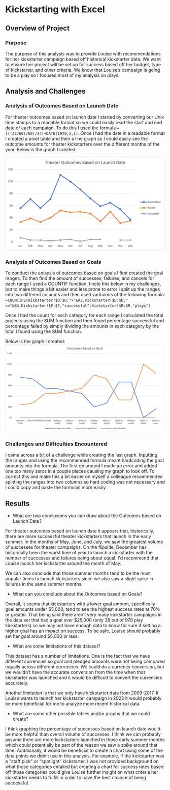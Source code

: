 # Kickstarting with Excel

## Overview of Project

### Purpose
The purpose of this analysis was to provide Louise with recommendations for her kickstarter campaign based off historical kickstarter data. We want to ensure her project will be set up for success based off her budget, type of kickstarter, and other criteria. We know that Louise’s campaign is going to be a play so I focused most of my analysis on plays. 

## Analysis and Challenges

### Analysis of Outcomes Based on Launch Date
For theater outcomes based on launch date I started by converting our Unix time stamps to a readable format so we could easily read the start and end date of each campaign.  To do this I used the formula `=(((J2/60)/60)/24)+DATE(1970,1,1)`.
Once I had the date in a readable format I created a pivot table and then a line graph so I could easily see the outcome amounts for theater kickstarters over the different months of the year. Below is the graph I created. 

![image description or alt text](https://raw.githubusercontent.com/charlotterotner/kickstarter-analysis/main/Theater_Outcomes_vs_Launch.png)

### Analysis of Outcomes Based on Goals
To conduct the anlaysis of outcomes based on goals I first created the goal ranges. To then find the amount of successes, failures, and cancels for each range I used a COUNTIF function. I note this below in my challenges, but to make things a bit easier and less prone to error I split up the ranges into two different columns and then used varitaions of the following formula: 
`=COUNTIFS(Kickstarter!$D:$D,">"&A3,Kickstarter!$D:$D,"<="&B3,Kickstarter!$F:$F,"successful",Kickstarter!$R:$R,"plays")`

Once I had the count for each category for each range I calculated the total projects using the SUM function and then found percentage successful and percentage failed by simply dividing the amounts in each category by the total I found using the SUM function. 

Below is the graph I created: ![image description or alt text](https://raw.githubusercontent.com/charlotterotner/kickstarter-analysis/main/Outcomes_vs_Goals.png) 

### Challenges and Difficulties Encountered
I came across a bit of a challenge while creating the last graph. Inputting the ranges and using the recommended formula meant hardcoding the goal amounts into the formula. The first go around I made an error and added one too many zeros in a couple places causing my graph to look off. To correct this and make this a bit easier on myself a colleague recommended splitting the ranges into two columns so hard coding was not necessary and I could copy and paste the formulas more easily. 

## Results

- What are two conclusions you can draw about the Outcomes based on Launch Date?

For theater outcomes based on launch date it appears that, historically, there are more successful theater kickstarters that launch in the early summer. In the months of May, June, and July, we saw the greatest volume of successes for theater campaigns. On the flipside, December has historically been the worst time of year to launch a kickstarter with the number of successes and failures being about equal. I'd recommend that Louise launch her kickstarter around the month of May.

We can also conclude that those summer months tend to be the most popular times to launch kickstarters since we also saw a slight spike in failures in the same summer months.

- What can you conclude about the Outcomes based on Goals?

Overall, it seems that kickstarters with a lower goal amount, specifically goal amounts under $5,000, tend to see the highest success rates at 70% or greater. That being said there aren’t very many kickstarter campaigns in the data set that had a goal over $25,000 (only 38 out of 978 play kickstarters) so we may not have enough data to know for sure if setting a higher goal has an impact on success. To be safe, Louise should probably set her goal around $5,000 or less. 

- What are some limitations of this dataset?

This dataset has a number of limitations. One is the fact that we have different currencies so goal and pledged amounts were not being compared equally across different currencies. We could do a currency conversion, but we wouldn’t have the accurate conversion from the time when that kickstarter was launched and it would be difficult to convert the currencies accurately. 

Another limitation is that we only have kickstarter data from 2009-2017. If Louise wants to launch her kickstarter campaign in 2022 it would probably be more beneficial for me to analyze more recent historical data. 

- What are some other possible tables and/or graphs that we could create?

I think graphing the percentage of successes based on launch date would be more helpful than overall volume of successes. I think we can probably assume there are more kickstarters launched in those early summer months which could potentially be part of the reason we saw a spike around that time. Additionally, it would be beneficial to create a chart using some of the data points we didn’t use in this analysis. For example, if the kickstarter was a "staff pick" or “spotlight” kickstarter. I was not provided background on what those categories entailed but creating a chart for success rates based off those categories could give Louise further insight on what criteria her kickstarter needs to fulfill in order to have the best chance of being successful.
